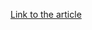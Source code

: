 [Link to the article](https://bartblaze.blogspot.com/2018/04/satan-ransomware-adds-eternalblue.html)
